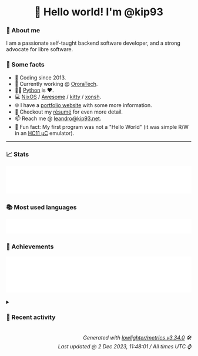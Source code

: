 <!-- README template, populated using this action:
     https://github.com/kip93/kip93/blob/main/.github/workflows/readme.yml. -->

<h1 align="center">👋 Hello world! I'm @kip93</h1> <!-- LOGIN => username -->

### 👤 About me

I am a passionate self-taught backend software developer, and a strong advocate for libre software.


### 💬 Some facts

* 📅 Coding since 2013.
* 💼 Currently working @ [OroraTech](https://ororatech.com/).
* 👨‍💻 [Python](https://github.com/search?q=user%3Akip93&l=python) is ❤️. <!-- LOGIN => username -->
* 💻 [NixOS](https://github.com/NixOS/) /
     [Awesome](https://github.com/awesomeWM/) /
     [kitty](https://github.com/kovidgoyal/kitty/) /
     [xonsh](https://github.com/xonsh/).
* 🌐 I have a [portfolio website](https://kip93.net/) with some more information.
* 📝 Checkout my [résumé](https://kip93.net/resume/) for even more detail.
* 📫 Reach me @ [leandro@kip93.net](mailto:leandro@kip93.net).
* 🎲 Fun fact: My first program was not a "Hello World" (it was simple R/W in an [HC11 µC](https://en.wikipedia.org/wiki/68HC11) emulator).


-----------------------------------------------------------------------------------------------------------------------


### 📈 Stats

![](./stats.svg)


### 📚 Most used languages <!-- by percentage, in decreasing order -->

![](./languages.svg)


### 🏅 Achievements

![](./achievements.svg)


<details> <!-- Last activity -->
<!-- Almost verbatim copy of https://github.com/lowlighter/metrics/blob/latest/source/templates/markdown/partials/activity.ejs, but restructured to be foldable. -->
<summary><h3>📰 Recent activity</h3></summary>

  * *On 2 Dec 2023, 11:29:49*
* ➡️ Pushed 2 commits in [kip93/nixplusplus](https://github.com/kip93/nixplusplus) on branch `main`
  * [#3bc8ef9](https://github.com/kip93/nixplusplus/commit/3bc8ef9) Update to nixpkgs 23.11
  * [#cc530e8](https://github.com/kip93/nixplusplus/commit/cc530e8) put nixTest inside of pkgs.testers
  * *On 2 Dec 2023, 00:01:54*
* #️⃣ Opened [#9501 Locking error on 2.19 with path:.](https://github.com/NixOS/nix/issues/9501) in [NixOS/nix](https://github.com/NixOS/nix)
  * *On 30 Nov 2023, 20:28:49*
* 💬 Commented on [#11 logo](https://github.com/flakestry/flakestry.dev/issues/11) from [flakestry/flakestry.dev](https://github.com/flakestry/flakestry.dev)
  * *On 30 Nov 2023, 14:33:22*
</details>


<h6 align="right"><em>
    Generated with <a href="https://github.com/lowlighter/metrics/tree/latest/">lowlighter/metrics v3.34.0</a> 🛠️<br> <!-- VERSION => MAJOR.minor.patch -->
    Last updated @ 2 Dec 2023, 11:48:01 / All times UTC ⌚ <!-- meta.generated => DD/MM/YYYY, hh:mm -->
</em></h6>
